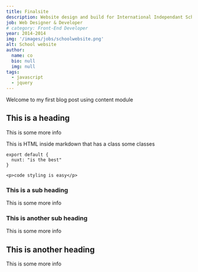 ```yaml
---
title: Finalsite
description: Website design and build for International Independant Schools
job: Web Designer & Developer
# category: Front-End Developer
year: 2014-2014
img: '/images/jobs/schoolwebsite.png'
alt: School website
author: 
  name: co
  bio: null
  img: null
tags: 
  - javascript
  - jquery
---
```


Welcome to my first blog post using content module

## This is a heading
This is some more info
<div class="bg-blue-500 text-white p-4 mb-4">
  This is HTML inside markdown that has a class some classes
</div>

<info-box>
  <template #info-box>
    This is a vue component inside markdown using slots
  </template>
</info-box>

```js[nuxt.config.js]
export default {
  nuxt: "is the best"
}
```
```html[my-first-blog-post.md]
<p>code styling is easy</p>
```

### This is a sub heading
This is some more info

### This is another sub heading
This is some more info

## This is another heading
This is some more info
